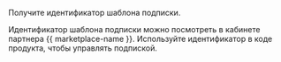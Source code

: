 Получите идентификатор шаблона подписки.

Идентификатор шаблона подписки можно посмотреть в кабинете партнера {{ marketplace-name }}. Используйте идентификатор в коде продукта, чтобы управлять подпиской.